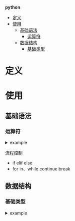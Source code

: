 **python**
- [定义](#定义)
- [使用](#使用)
  - [基础语法](#基础语法)
    - [运算符](#运算符)
  - [数据结构](#数据结构)
    - [基础类型](#基础类型)

# 定义 #

# 使用 #
## 基础语法 ##
### 运算符 ###
<details>
<summary>example</summary>

```
- 算术运算符  
  `+、-、*、/、//、%、**`
- 比较运算符  
  `>、>=、<、<=、==、!=`
- 逻辑运算符  
  `and、or、not`
- 位运算符  
  `&、｜、～、^、>>、<<`
- 成员运算符  
  `is、is not、in、not in`
- 赋值运算符  
  `=、:=`
```
</details>

流程控制
- if elif else
- for in、while continue break


## 数据结构 ##
### 基础类型 ###
<details>
<summary>example</summary>

```
print(0b100)            # 二进制整数
print(0o100)            # 八进制整数
print(100)              # 十进制整数
print(0x100)            # 十六进制整数
print(123.456)          # 数学写法
print(1.23456e2)        # 科学计数法
print('hello world')    # 字符串
print(True)             # bool
print(False)            # bool
```
</details>